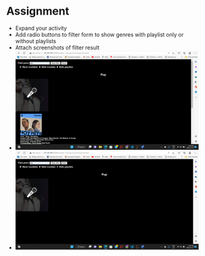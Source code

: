 # Assignment

- Expand your activity
- Add radio buttons to filter form to show genres with playlist only or without playlists
- Attach screenshots of filter result
- ![image info](../assignments/assignment.png)
- ![image info](../assignments/2.png)
